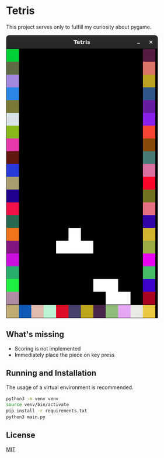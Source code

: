 # Tetris

This project serves only to fulfill my curiosity about pygame.

![Example of tetris](./extras/example.png)

## What's missing

- Scoring is not implemented
- Immediately place the piece on key press

## Running and Installation

The usage of a virtual environment is recommended.
```bash
python3 -m venv venv
source venv/bin/activate
pip install -r requirements.txt
python3 main.py
```

## License

[MIT](https://choosealicense.com/licenses/mit/)